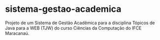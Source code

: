 # sistema-gestao-academica

Projeto de um Sistema de Gestão Acadêmica para a disciplina Tópicos de Java para a WEB (TJW) do curso Ciências da Computação do IFCE Maracanaú.
